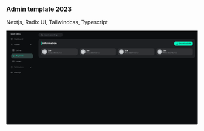 ### Admin template 2023
Nextjs, Radix UI, Tailwindcss, Typescript


![alt text](https://github.com/dangbt/admin-template-2023/blob/master/public/admin-template-2023.png?raw=true)